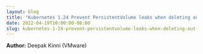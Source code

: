 ```yaml
---
layout: blog
title: "Kubernetes 1.24 Prevent PersistentVolume leaks when deleting out of order"
date: 2022-04-19T10:00:00-08:00
slug: kubernetes-1-24-prevent-persistentvolume-leaks-when-deleting-out-of-order-beta
---
```


**Author:** Deepak Kinni (VMware)
